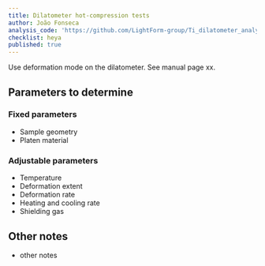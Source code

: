 ```yaml
---
title: Dilatometer hot-compression tests
author: João Fonseca
analysis_code: 'https://github.com/LightForm-group/Ti_dilatometer_analysis'
checklist: heya
published: true
---
```


Use deformation mode on the dilatometer. See manual page xx.

## Parameters to determine

### Fixed parameters
- Sample geometry
- Platen material

### Adjustable parameters
- Temperature 
- Deformation extent 
- Deformation rate
- Heating and cooling rate
- Shielding gas

## Other notes
- other notes
